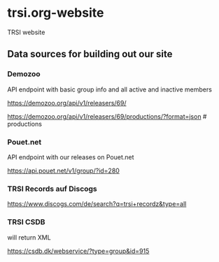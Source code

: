 # trsi.org-website
TRSI website

## Data sources for building out our site

### Demozoo

API endpoint with basic group info and all active and inactive members

https://demozoo.org/api/v1/releasers/69/

https://demozoo.org/api/v1/releasers/69/productions/?format=json # productions

### Pouet.net

API endpoint with our releases on Pouet.net

https://api.pouet.net/v1/group/?id=280

### TRSI Records auf Discogs

https://www.discogs.com/de/search?q=trsi+recordz&type=all

### TRSI CSDB
will return XML

https://csdb.dk/webservice/?type=group&id=915
